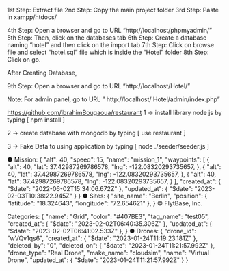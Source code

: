 1st Step: Extract file
2nd Step: Copy the main project folder
3rd Step: Paste in xampp/htdocs/

4th Step: Open a browser and go to URL “http://localhost/phpmyadmin/”
5th Step: Then, click on the databases tab
6th Step: Create a database naming “hotel” and then click on the import tab
7th Step: Click on browse file and select “hotel.sql” file which is inside the “Hotel” folder
8th Step: Click on go.

After Creating Database,

9th Step: Open a browser and go to URL “http://localhost/Hotel/”

Note: For admin panel, go to URL ” http://localhost/ Hotel/admin/index.php”



https://github.com/ibrahimBougaoua/restaurant
1 -> install library node js by typing [ npm install ]

2 -> create database with mongodb by typing [ use restaurant ]

3 -> Fake Data to using application by typing [ node ./seeder/seeder.js ]






● Mission:
{
"alt": 40,
"speed": 15,
"name": "mission_1",
"waypoints": [
{
"alt": 40,
"lat": 37.42987269786578,
"lng": -122.08320293735657,
},
{
"alt": 40,
"lat": 37.42987269786578,
"lng": -122.08320293735657,
},
{
"alt": 40,
"lat": 37.42987269786578,
"lng": -122.08320293735657,
}
],
"created_at": {
"$date": "2022-06-02T15:34:06.672Z"
},
"updated_at": {
"$date": "2023-02-03T10:38:22.945Z"
}
}
● Sites:
{
"site_name": "Berlin",
"position": {
“latitude": "18.324643",
“longitude": "72.654621"
},
}
© FlytBase, Inc.


Categories:
{
"name": "Grid",
"color": "#407BE3",
"tag_name": "test05",
"created_at": {
"$date": "2023-02-02T06:40:35.306Z"
},
"updated_at": {
"$date": "2023-02-02T06:41:02.533Z"
},
}
● Drones:
{
"drone_id": "wVQv1qs6",
"created_at": {
"$date": "2023-01-24T11:19:23.181Z"
},
"deleted_by": "0",
"deleted_on": {
"$date": "2023-01-24T11:21:57.992Z"
},
"drone_type": "Real Drone",
"make_name": "cloudsim",
"name": "Virtual Drone",
"updated_at": {
"$date": "2023-01-24T11:21:57.992Z"
}
}

